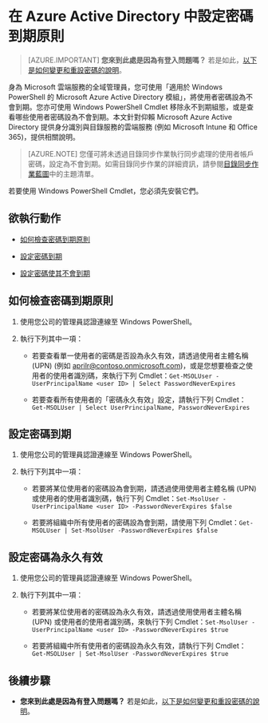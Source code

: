 <properties
	pageTitle="在 Azure Active Directory 中設定密碼到期原則 | Microsoft Azure"
	description="瞭解如何針對單一或大量 Azure Active Directory 密碼，檢查到期原則和變更使用者密碼到期的相關資訊"
	services="active-directory"
	documentationCenter=""
	authors="curtand"
	manager="femila"
	editor=""/>

<tags
	ms.service="active-directory"
	ms.workload="identity"
	ms.tgt_pltfrm="na"
	ms.devlang="na"
	ms.topic="article"
	ms.date="07/12/2016"
	ms.author="curtand"/>


# 在 Azure Active Directory 中設定密碼到期原則

> [AZURE.IMPORTANT] **您來到此處是因為有登入問題嗎？** 若是如此，[以下是如何變更和重設密碼的說明](active-directory-passwords-update-your-own-password.md)。

身為 Microsoft 雲端服務的全域管理員，您可使用「適用於 Windows PowerShell 的 Microsoft Azure Active Directory 模組」，將使用者密碼設為不會到期。您亦可使用 Windows PowerShell Cmdlet 移除永不到期組態，或是查看哪些使用者密碼設為不會到期。本文針對仰賴 Microsoft Azure Active Directory 提供身分識別與目錄服務的雲端服務 (例如 Microsoft Intune 和 Office 365)，提供相關說明。

  > [AZURE.NOTE] 您僅可將未透過目錄同步作業執行同步處理的使用者帳戶密碼，設定為不會到期。如需目錄同步作業的詳細資訊，請參閱[目錄同步作業藍圖](https://msdn.microsoft.com/library/azure/hh967642.aspx)中的主題清單。

若要使用 Windows PowerShell Cmdlet，您必須先安裝它們。

## 欲執行動作

- [如何檢查密碼到期原則](#how-to-check-expiration-policy-for-a-password)

- [設定密碼到期](#set-a-password-to-expire)

- [設定密碼使其不會到期](#set-a-password-to-never-expire)

## 如何檢查密碼到期原則

1.  使用您公司的管理員認證連線至 Windows PowerShell。

2.  執行下列其中一項：

	- 若要查看單一使用者的密碼是否設為永久有效，請透過使用者主體名稱 (UPN) (例如 aprilr@contoso.onmicrosoft.com)，或是您想要檢查之使用者的使用者識別碼，來執行下列 Cmdlet：`Get-MSOLUser -UserPrincipalName <user ID> | Select PasswordNeverExpires`

	- 若要查看所有使用者的「密碼永久有效」設定，請執行下列 Cmdlet：`Get-MSOLUser | Select UserPrincipalName, PasswordNeverExpires`

## 設定密碼到期

1.  使用您公司的管理員認證連線至 Windows PowerShell。

2.  執行下列其中一項：

	- 若要將某位使用者的密碼設為會到期，請透過使用使用者主體名稱 (UPN) 或使用者的使用者識別碼，執行下列 Cmdlet：`Set-MsolUser -UserPrincipalName <user ID> -PasswordNeverExpires $false`

	- 若要將組織中所有使用者的密碼設為會到期，請使用下列 Cmdlet：`Get-MSOLUser | Set-MsolUser -PasswordNeverExpires $false`

## 設定密碼為永久有效

1. 使用您公司的管理員認證連線至 Windows PowerShell。

2.  執行下列其中一項：

	- 若要將某位使用者的密碼設為永久有效，請透過使用使用者主體名稱 (UPN) 或使用者的使用者識別碼，來執行下列 Cmdlet：`Set-MsolUser -UserPrincipalName <user ID> -PasswordNeverExpires $true`

	- 若要將組織中所有使用者的密碼設為永久有效，請執行下列 Cmdlet：`Get-MSOLUser | Set-MsolUser -PasswordNeverExpires $true`

## 後續步驟

* **您來到此處是因為有登入問題嗎？** 若是如此，[以下是如何變更和重設密碼的說明](active-directory-passwords-update-your-own-password.md)。

<!---HONumber=AcomDC_0921_2016-->